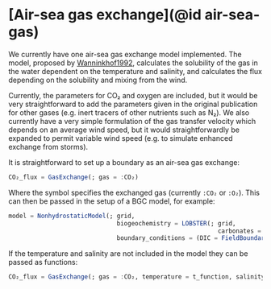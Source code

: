 # [Air-sea gas exchange](@id air-sea-gas)

We currently have one air-sea gas exchange model implemented. The model, proposed by [Wanninkhof1992](@citet), calculates the solubility of the gas in the water dependent on the temperature and salinity, and calculates the flux depending on the solubility and mixing from the wind.

Currently, the parameters for CO₂ and oxygen are included, but it would be very straightforward to add the parameters given in the original publication for other gases (e.g. inert tracers of other nutrients such as N₂). We also currently have a very simple formulation of the gas transfer velocity which depends on an average wind speed, but it would straightforwardly be expanded to permit variable wind speed (e.g. to simulate enhanced exchange from storms).

It is straightforward to set up a boundary as an air-sea gas exchange:

```julia
CO₂_flux = GasExchange(; gas = :CO₂)
```

Where the symbol specifies the exchanged gas (currently `:CO₂` or `:O₂`). This can then be passed in the setup of a BGC model, for example:

```julia
model = NonhydrostaticModel(; grid,
                              biogeochemistry = LOBSTER(; grid,
                                                          carbonates = true),
                              boundary_conditions = (DIC = FieldBoundaryConditions(top = CO₂_flux), ),)
```

If the temperature and salinity are not included in the model they can be passed as functions:
```julia
CO₂_flux = GasExchange(; gas = :CO₂, temperature = t_function, salinity = s_function)
```